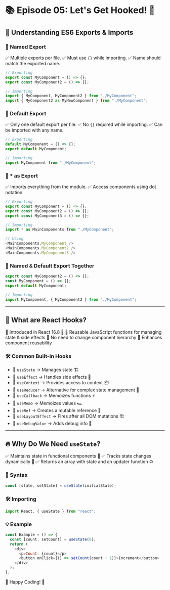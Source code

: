 # 📚 Episode 05: Let's Get Hooked! 🎣

## 🚀 Understanding ES6 Exports & Imports

### 🔹 Named Export
✅ Multiple exports per file.
✅ Must use `{}` while importing.
✅ Name should match the exported name.

```js
// Exporting
export const MyComponent = () => {};
export const MyComponent2 = () => {};

// Importing
import { MyComponent, MyComponent2 } from "./MyComponent";
import { MyComponent2 as MyNewComponent } from "./MyComponent";
```

### 🔹 Default Export
✅ Only one default export per file.
✅ No `{}` required while importing.
✅ Can be imported with any name.

```js
// Exporting
default MyComponent = () => {};
export default MyComponent;

// Importing
import MyComponent from "./MyComponent";
```

### 🔹 * as Export
✅ Imports everything from the module.
✅ Access components using dot notation.

```js
// Exporting
export const MyComponent = () => {};
export const MyComponent2 = () => {};
export const MyComponent3 = () => {};

// Importing
import * as MainComponents from "./MyComponent";

// Using
<MainComponents.MyComponent />
<MainComponents.MyComponent2 />
<MainComponents.MyComponent3 />
```

### 🔹 Named & Default Export Together
```js
export const MyComponent2 = () => {};
const MyComponent = () => {};
export default MyComponent;

// Importing
import MyComponent, { MyComponent2 } from "./MyComponent";
```

---

## 🎣 What are React Hooks?
📌 Introduced in React 16.8 🚀
📌 Reusable JavaScript functions for managing state & side effects
📌 No need to change component hierarchy
📌 Enhances component reusability

### 🛠 Common Built-in Hooks

- 🔹 `useState` → Manages state 🏗️
- 🔹 `useEffect` → Handles side effects 🌊
- 🔹 `useContext` → Provides access to context 📦
- 🔹 `useReducer` → Alternative for complex state management 🤹
- 🔹 `useCallback` → Memoizes functions ⚡
- 🔹 `useMemo` → Memoizes values 🏎️
- 🔹 `useRef` → Creates a mutable reference 🎯
- 🔹 `useLayoutEffect` → Fires after all DOM mutations 🏗️
- 🔹 `useDebugValue` → Adds debug info 🐞

---

## 🔥 Why Do We Need `useState`?
✅ Maintains state in functional components 🔄
✅ Tracks state changes dynamically 🧐
✅ Returns an array with state and an updater function ⚙️

### 📝 Syntax
```js
const [state, setState] = useState(initialState);
```

### 🛠 Importing
```js
import React, { useState } from "react";
```

### 💡 Example
```js
const Example = () => {
  const [count, setCount] = useState(0);
  return (
    <div>
      <p>Count: {count}</p>
      <button onClick={() => setCount(count + 1)}>Increment</button>
    </div>
  );
};
```

🚀 Happy Coding! 🎉
